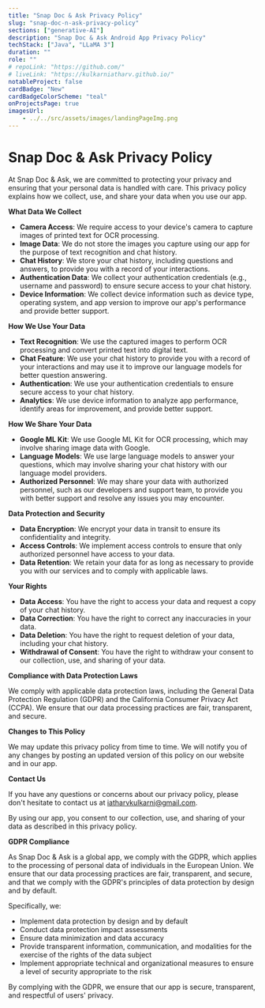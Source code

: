 ```yaml
---
title: "Snap Doc & Ask Privacy Policy"
slug: "snap-doc-n-ask-privacy-policy"
sections: ["generative-AI"]
description: "Snap Doc & Ask Android App Privacy Policy"
techStack: ["Java", "LLaMA 3"]
duration: ""
role: ""
# repoLink: "https://github.com/"
# liveLink: "https://kulkarniatharv.github.io/"
notableProject: false
cardBadge: "New"
cardBadgeColorScheme: "teal"
onProjectsPage: true
imagesUrl: 
    - ../../src/assets/images/landingPageImg.png
---
```


# Snap Doc & Ask Privacy Policy

At Snap Doc & Ask, we are committed to protecting your privacy and ensuring that your personal data is handled with care. This privacy policy explains how we collect, use, and share your data when you use our app.

**What Data We Collect**

* **Camera Access**: We require access to your device's camera to capture images of printed text for OCR processing.
* **Image Data**: We do not store the images you capture using our app for the purpose of text recognition and chat history.
* **Chat History**: We store your chat history, including questions and answers, to provide you with a record of your interactions.
* **Authentication Data**: We collect your authentication credentials (e.g., username and password) to ensure secure access to your chat history.
* **Device Information**: We collect device information such as device type, operating system, and app version to improve our app's performance and provide better support.

**How We Use Your Data**

* **Text Recognition**: We use the captured images to perform OCR processing and convert printed text into digital text.
* **Chat Feature**: We use your chat history to provide you with a record of your interactions and may use it to improve our language models for better question answering.
* **Authentication**: We use your authentication credentials to ensure secure access to your chat history.
* **Analytics**: We use device information to analyze app performance, identify areas for improvement, and provide better support.

**How We Share Your Data**

* **Google ML Kit**: We use Google ML Kit for OCR processing, which may involve sharing image data with Google.
* **Language Models**: We use large language models to answer your questions, which may involve sharing your chat history with our language model providers.
* **Authorized Personnel**: We may share your data with authorized personnel, such as our developers and support team, to provide you with better support and resolve any issues you may encounter.

**Data Protection and Security**

* **Data Encryption**: We encrypt your data in transit to ensure its confidentiality and integrity.
* **Access Controls**: We implement access controls to ensure that only authorized personnel have access to your data.
* **Data Retention**: We retain your data for as long as necessary to provide you with our services and to comply with applicable laws.

**Your Rights**

* **Data Access**: You have the right to access your data and request a copy of your chat history.
* **Data Correction**: You have the right to correct any inaccuracies in your data.
* **Data Deletion**: You have the right to request deletion of your data, including your chat history.
* **Withdrawal of Consent**: You have the right to withdraw your consent to our collection, use, and sharing of your data.

**Compliance with Data Protection Laws**

We comply with applicable data protection laws, including the General Data Protection Regulation (GDPR) and the California Consumer Privacy Act (CCPA). We ensure that our data processing practices are fair, transparent, and secure.

**Changes to This Policy**

We may update this privacy policy from time to time. We will notify you of any changes by posting an updated version of this policy on our website and in our app.

**Contact Us**

If you have any questions or concerns about our privacy policy, please don't hesitate to contact us at iatharvkulkarni@gmail.com.

By using our app, you consent to our collection, use, and sharing of your data as described in this privacy policy.

**GDPR Compliance**

As Snap Doc & Ask is a global app, we comply with the GDPR, which applies to the processing of personal data of individuals in the European Union. We ensure that our data processing practices are fair, transparent, and secure, and that we comply with the GDPR's principles of data protection by design and by default.

Specifically, we:

* Implement data protection by design and by default
* Conduct data protection impact assessments
* Ensure data minimization and data accuracy
* Provide transparent information, communication, and modalities for the exercise of the rights of the data subject
* Implement appropriate technical and organizational measures to ensure a level of security appropriate to the risk

By complying with the GDPR, we ensure that our app is secure, transparent, and respectful of users' privacy.


